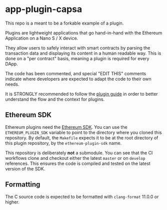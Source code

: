 # app-plugin-capsa

This repo is a meant to be a forkable example of a plugin.

Plugins are lightweight applications that go hand-in-hand with the Ethereum
Application on a Nano S / X device.

They allow users to safely interact with smart contracts by parsing the
transaction data and displaying its content in a human readable way. This is
done on a "per contract" basis, meaning a plugin is required for every DApp.

The code has been commented, and special "EDIT THIS" comments indicate where
developers are expected to adapt the code to their own needs.

It is STRONGLY recommended to follow the
[plugin guide](https://developers.ledger.com/docs/dapp/nano-plugin/overview/)
in order to better understand the flow and the context for plugins.

## Ethereum SDK

Ethereum plugins need the [Ethereum SDK](https://github.com/LedgerHQ/ethereum-plugin-sdk).
You can use the `ETHEREUM_PLUGIN_SDK` variable to point to the directory where you cloned
this repository. By default, the `Makefile` expects it to be at the root directory of this
plugin repository, by the `ethereum-plugin-sdk` name.

This repository is deliberately **not** a submodule. You can see that the CI workflows
clone and checkout either the latest `master` or on `develop` references. This ensures
the code is compiled and tested on the latest version of the SDK.

## Formatting

The C source code is expected to be formatted with `clang-format` 11.0.0 or higher.
